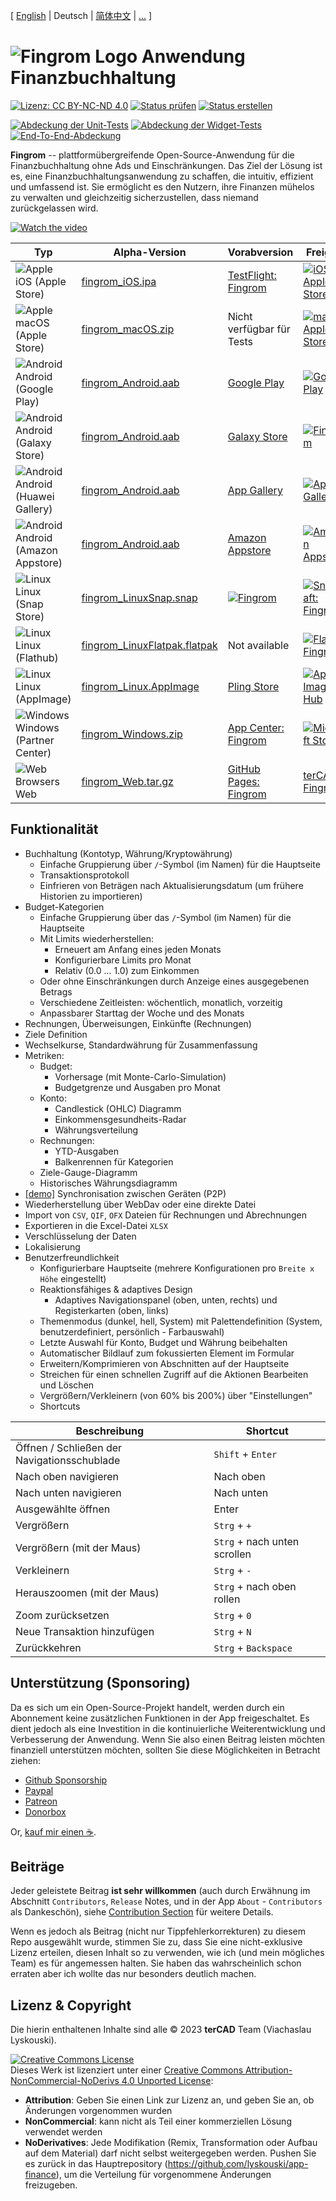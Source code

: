 [ [English](./README.md) | Deutsch | [简体中文](./README_zh-CN.md) | [...](./assets/l10n/about_de.md) ]

# ![Fingrom Logo](./docs/design-flow/logo/main.svg) Anwendung Finanzbuchhaltung
[![Lizenz: CC BY-NC-ND 4.0](https://img.shields.io/badge/License-CC_BY--NC--ND_4.0-lightgrey.svg)](https://creativecommons.org/licenses/by-nc-nd/4.0/) 
[![Status prüfen](https://github.com/lyskouski/app-finance/actions/workflows/push_to_main.yml/badge.svg?branch=main)](https://github.com/lyskouski/app-finance/actions/workflows/push_to_main.yml)
[![Status erstellen](https://github.com/lyskouski/app-finance/actions/workflows/build.yml/badge.svg)](https://github.com/lyskouski/app-finance/actions/workflows/build.yml)

[![Abdeckung der Unit-Tests](https://lyskouski.github.io/app-finance/coverage/unit_coverage_badge.svg)](https://lyskouski.github.io/app-finance/coverage/unit/index.html)
[![Abdeckung der Widget-Tests](https://lyskouski.github.io/app-finance/coverage/widget_coverage_badge.svg)](https://lyskouski.github.io/app-finance/coverage/widget/index.html)
[![End-To-End-Abdeckung](https://lyskouski.github.io/app-finance/coverage/e2e_coverage_badge.svg)](https://lyskouski.github.io/app-finance/coverage/e2e/index.html)

**Fingrom** -- plattformübergreifende Open-Source-Anwendung für die Finanzbuchhaltung ohne Ads und Einschränkungen. Das 
Ziel der Lösung ist es, eine Finanzbuchhaltungsanwendung zu schaffen, die intuitiv, effizient und umfassend ist. Sie 
ermöglicht es den Nutzern, ihre Finanzen mühelos zu verwalten und gleichzeitig sicherzustellen, dass niemand 
zurückgelassen wird.


[![Watch the video](./docs/marketing-flow/presentation_video.png)](https://youtu.be/7hVGHYNzlQU)


| Typ                      | Alpha-Version         | Vorabversion                  | Freigabe                      |
| ------------------------ | ----------------------| ----------------------------- | ----------------------------- |
| ![Apple](./docs/design-flow/icons/apple.png) iOS (Apple Store)        | [fingrom_iOS.ipa](https://github.com/lyskouski/app-finance/releases/latest) | [TestFlight: Fingrom](https://testflight.apple.com/join/93ECy9ZB) | [![iOS Apple Store](./docs/design-flow/badges/ios.png)](https://apps.apple.com/us/app/fingrom/id6463955600) |
| ![Apple](./docs/design-flow/icons/apple.png) macOS (Apple Store)      | [fingrom_macOS.zip](https://github.com/lyskouski/app-finance/releases/latest) | Nicht verfügbar für Tests | [![macOS Apple Store](./docs/design-flow/badges/macos.png)](https://apps.apple.com/us/app/fingrom/id6463955600) |
| ![Android](./docs/design-flow/icons/android.png) Android (Google Play)    | [fingrom_Android.aab](https://github.com/lyskouski/app-finance/releases/latest) | [Google Play](https://play.google.com/store/apps/details?id=com.tercad.fingrom) | [![Google Play](./docs/design-flow/badges/google.png)](https://play.google.com/store/apps/details?id=com.tercad.fingrom) |
| ![Android](./docs/design-flow/icons/android.png) Android (Galaxy Store)   | [fingrom_Android.aab](https://github.com/lyskouski/app-finance/releases/latest) | [Galaxy Store](https://galaxystore.samsung.com/detail/com.tercad.fingrom) | [![Fingrom](./docs/design-flow/badges/galaxy-store.png)](https://galaxy.store/apFinance) |
| ![Android](./docs/design-flow/icons/android.png) Android (Huawei Gallery) | [fingrom_Android.aab](https://github.com/lyskouski/app-finance/releases/latest) | [App Gallery](https://appgallery.huawei.com/#/app/C109437079) | [![App Gallery](./docs/design-flow/badges/huawei.png)](https://appgallery.huawei.com/#/app/C109437079) |
| ![Android](./docs/design-flow/icons/android.png) Android (Amazon Appstore) | [fingrom_Android.aab](https://github.com/lyskouski/app-finance/releases/latest) | [Amazon Appstore](https://www.amazon.com/gp/product/B0DKFNJ45R) | [![Amazon Appstore](./docs/design-flow/badges/amazon.png)](https://www.amazon.com/gp/product/B0DKFNJ45R) |
| ![Linux](./docs/design-flow/icons/linux.png) Linux (Snap Store)       | [fingrom_LinuxSnap.snap](https://github.com/lyskouski/app-finance/releases/latest) | [![Fingrom](https://snapcraft.io/fingrom/badge.svg)](https://snapcraft.io/fingrom) | [![Snapcraft: Fingrom](./docs/design-flow/badges/snap-store.png)](https://snapcraft.io/fingrom) |
| ![Linux](./docs/design-flow/icons/linux.png) Linux (Flathub)          | [fingrom_LinuxFlatpak.flatpak](https://github.com/lyskouski/app-finance/releases/latest)  | Not available | [ ![Flathub: Fingrom](./docs/design-flow/badges/flathub.png) ](https://flathub.org/apps/com.tercad.fingrom) |
| ![Linux](./docs/design-flow/icons/linux.png) Linux (AppImage)         | [fingrom_Linux.AppImage](https://github.com/lyskouski/app-finance/releases/latest) | [Pling Store](https://www.pling.com/p/2173504/) | [![App Image Hub](./docs/design-flow/badges/appimagehub.png)](https://www.appimagehub.com/p/2173504) |
| ![Windows](./docs/design-flow/icons/windows.png) Windows (Partner Center) | [fingrom_Windows.zip](https://github.com/lyskouski/app-finance/releases/latest) | [App Center: Fingrom](https://appcenter.ms/orgs/terCAD/apps/Fingrom) | [![Microsoft Store](./docs/design-flow/badges/windows.png)](https://apps.microsoft.com/detail/fingrom/9NNPDJ2ST0HV) |
| ![Web Browsers](./docs/design-flow/icons/web.png) Web                      | [fingrom_Web.tar.gz](https://github.com/lyskouski/app-finance/releases/latest) | [GitHub Pages: Fingrom](https://lyskouski.github.io/app-finance/) | [terCAD: Fingrom](https://tercad.com/app/finance/index.html) |


## Funktionalität
- Buchhaltung (Kontotyp, Währung/Kryptowährung)
  - Einfache Gruppierung über `/`-Symbol (im Namen) für die Hauptseite
  - Transaktionsprotokoll
  - Einfrieren von Beträgen nach Aktualisierungsdatum (um frühere Historien zu importieren)
- Budget-Kategorien
  - Einfache Gruppierung über das `/`-Symbol (im Namen) für die Hauptseite
  - Mit Limits wiederherstellen:
    - Erneuert am Anfang eines jeden Monats
    - Konfigurierbare Limits pro Monat
    - Relativ (0.0 ... 1.0) zum Einkommen
  - Oder ohne Einschränkungen durch Anzeige eines ausgegebenen Betrags
  - Verschiedene Zeitleisten: wöchentlich, monatlich, vorzeitig
  - Anpassbarer Starttag der Woche und des Monats
- Rechnungen, Überweisungen, Einkünfte (Rechnungen)
- Ziele Definition
- Wechselkurse, Standardwährung für Zusammenfassung
- Metriken: 
  - Budget:
    - Vorhersage (mit Monte-Carlo-Simulation)
    - Budgetgrenze und Ausgaben pro Monat
  - Konto:
    - Candlestick (OHLC) Diagramm
    - Einkommensgesundheits-Radar
    - Währungsverteilung
  - Rechnungen:
    - YTD-Ausgaben
    - Balkenrennen für Kategorien
  - Ziele-Gauge-Diagramm
  - Historisches Währungsdiagramm
- [[demo]](https://youtu.be/RccQ8JpfJs4) Synchronisation zwischen Geräten (P2P)
- Wiederherstellung über WebDav oder eine direkte Datei
- Import von `CSV`, `QIF`, `OFX` Dateien für Rechnungen und Abrechnungen
- Exportieren in die Excel-Datei `XLSX`
- Verschlüsselung der Daten
- Lokalisierung
- Benutzerfreundlichkeit
  - Konfigurierbare Hauptseite (mehrere Konfigurationen pro `Breite x Höhe` eingestellt)
  - Reaktionsfähiges & adaptives Design
    - Adaptives Navigationspanel (oben, unten, rechts) und Registerkarten (oben, links)
  - Themenmodus (dunkel, hell, System) mit Palettendefinition (System, benutzerdefiniert, persönlich - Farbauswahl)
  - Letzte Auswahl für Konto, Budget und Währung beibehalten
  - Automatischer Bildlauf zum fokussierten Element im Formular
  - Erweitern/Komprimieren von Abschnitten auf der Hauptseite
  - Streichen für einen schnellen Zugriff auf die Aktionen Bearbeiten und Löschen
  - Vergrößern/Verkleinern (von 60% bis 200%) über "Einstellungen"
  - Shortcuts

| Beschreibung                        | Shortcut                       |
| ----------------------------------- | ------------------------------ |
| Öffnen / Schließen der Navigationsschublade | `Shift` + `Enter`      |
| Nach oben navigieren                | Nach oben                      |
| Nach unten navigieren               | Nach unten                     |
| Ausgewählte öffnen                  | Enter                          |
| Vergrößern                          | `Strg` + `+`                   |
| Vergrößern (mit der Maus)           | `Strg` + nach unten scrollen   |
| Verkleinern                         | `Strg` + `-`                   |
| Herauszoomen (mit der Maus)         | `Strg` + nach oben rollen      |
| Zoom zurücksetzen                   | `Strg` + `0`                   |
| Neue Transaktion hinzufügen         | `Strg` + `N`                   |
| Zurückkehren                        | `Strg` + `Backspace`           |
<!--
| Selektiertes Element bearbeiten     | `Strg` + `E`                   |
| Ausgewählten Eintrag löschen        | `Strg` + `D`                   |
-->

## Unterstützung (Sponsoring)

Da es sich um ein Open-Source-Projekt handelt, werden durch ein Abonnement keine zusätzlichen Funktionen in der App 
freigeschaltet. Es dient jedoch als eine Investition in die kontinuierliche Weiterentwicklung und Verbesserung der 
Anwendung. Wenn Sie also einen Beitrag leisten möchten finanziell unterstützen möchten, sollten Sie diese Möglichkeiten 
in Betracht ziehen:

* [Github Sponsorship](https://github.com/users/lyskouski/sponsorship)
* [Paypal](https://www.paypal.me/terCAD)
* [Patreon](https://www.patreon.com/terCAD)
* [Donorbox](https://donorbox.org/tercad)

Or, [kauf mir einen :coffee:](https://www.buymeacoffee.com/lyskouski).

## Beiträge

Jeder geleistete Beitrag **ist sehr willkommen** (auch durch Erwähnung im Abschnitt `Contributors`, `Release` Notes, 
und in der App `About` - `Contributors` als Dankeschön), siehe [Contribution Section](./CONTRIBUTING_de.md) für weitere 
Details.

Wenn es jedoch als Beitrag (nicht nur Tippfehlerkorrekturen) zu diesem Repo ausgewählt wurde, stimmen Sie zu, dass Sie 
eine nicht-exklusive Lizenz erteilen, diesen Inhalt so zu verwenden, wie ich (und mein mögliches Team) es für angemessen 
halten. Sie haben das wahrscheinlich schon erraten aber ich wollte das nur besonders deutlich machen.

## Lizenz & Copyright

Die hierin enthaltenen Inhalte sind alle &copy; 2023 **terCAD** Team (Viachaslau Lyskouski).

<a rel="license" href="http://creativecommons.org/licenses/by-nc-nd/4.0/"><img alt="Creative Commons License" style="border-width:0" src="https://i.creativecommons.org/l/by-nc-nd/4.0/88x31.png" /></a><br />Dieses Werk ist lizenziert unter einer <a rel="license" href="http://creativecommons.org/licenses/by-nc-nd/4.0/">Creative Commons Attribution-NonCommercial-NoDerivs 4.0 Unported License</a>:
- **Attribution**: Geben Sie einen Link zur Lizenz an, und geben Sie an, ob Änderungen vorgenommen wurden
- **NonCommercial**: kann nicht als Teil einer kommerziellen Lösung verwendet werden
- **NoDerivatives**: Jede Modifikation (Remix, Transformation oder Aufbau auf dem Material) darf nicht selbst 
  weitergegeben werden. Pushen Sie es zurück in das Hauptrepository (https://github.com/lyskouski/app-finance), um die 
  Verteilung für vorgenommene Änderungen freizugeben.
